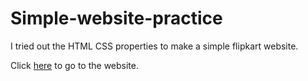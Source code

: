 # Simple-website-practice
I tried out the HTML CSS properties to make a simple flipkart website.

Click [here](file:///D:/Html_CSS_Projects/index.html) to go to the website.
